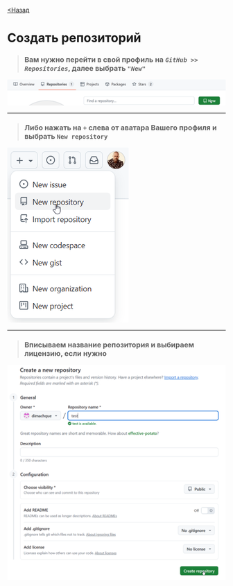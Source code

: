 [<Назад](/readme.md)

# Создать репозиторий

>### Вам нужно перейти в свой профиль на **_`GitHub >> Repositories`_**, далее выбрать **_`"New"`_**

![](/assets/1.%20Создаем%20репозиторий/1.png)

---

>### Либо нажать на `+` слева от аватара Вашего профиля и выбрать `New repository`

![](/assets/1.%20Создаем%20репозиторий/2082.png)

---

>### Вписываем название репозитория и выбираем лицензию, если нужно

![](/assets/1.%20Создаем%20репозиторий/2.png)